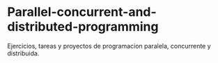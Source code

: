 # Parallel-concurrent-and-distributed-programming
Ejercicios, tareas y proyectos de programacion paralela, concurrente y distribuida.
